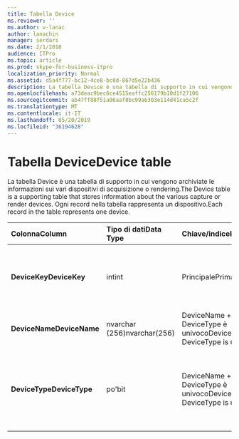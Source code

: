 ```yaml
---
title: Tabella Device
ms.reviewer: ''
ms.author: v-lanac
author: lanachin
manager: serdars
ms.date: 2/1/2018
audience: ITPro
ms.topic: article
ms.prod: skype-for-business-itpro
localization_priority: Normal
ms.assetid: d5a4f777-bc12-4ce8-bc0d-867d5e22b436
description: La tabella Device è una tabella di supporto in cui vengono archiviate le informazioni sui vari dispositivi di acquisizione o rendering. Ogni record nella tabella rappresenta un dispositivo.
ms.openlocfilehash: a73deac9bec6ce4515eaffc256179b10d1f27106
ms.sourcegitcommit: ab47ff88f51a96aaf8bc99a6303e114d41ca5c2f
ms.translationtype: MT
ms.contentlocale: it-IT
ms.lasthandoff: 05/20/2019
ms.locfileid: "36194628"
---
```

# <a name="device-table"></a><span data-ttu-id="49c69-104">Tabella Device</span><span class="sxs-lookup"><span data-stu-id="49c69-104">Device table</span></span>
 
<span data-ttu-id="49c69-105">La tabella Device è una tabella di supporto in cui vengono archiviate le informazioni sui vari dispositivi di acquisizione o rendering.</span><span class="sxs-lookup"><span data-stu-id="49c69-105">The Device table is a supporting table that stores information about the various capture or render devices.</span></span> <span data-ttu-id="49c69-106">Ogni record nella tabella rappresenta un dispositivo.</span><span class="sxs-lookup"><span data-stu-id="49c69-106">Each record in the table represents one device.</span></span>
  
|<span data-ttu-id="49c69-107">**Colonna**</span><span class="sxs-lookup"><span data-stu-id="49c69-107">**Column**</span></span>|<span data-ttu-id="49c69-108">**Tipo di dati**</span><span class="sxs-lookup"><span data-stu-id="49c69-108">**Data Type**</span></span>|<span data-ttu-id="49c69-109">**Chiave/indice**</span><span class="sxs-lookup"><span data-stu-id="49c69-109">**Key/Index**</span></span>|<span data-ttu-id="49c69-110">**Dettagli**</span><span class="sxs-lookup"><span data-stu-id="49c69-110">**Details**</span></span>|
|:-----|:-----|:-----|:-----|
|<span data-ttu-id="49c69-111">**DeviceKey**</span><span class="sxs-lookup"><span data-stu-id="49c69-111">**DeviceKey**</span></span> <br/> |<span data-ttu-id="49c69-112">int</span><span class="sxs-lookup"><span data-stu-id="49c69-112">int</span></span>  <br/> |<span data-ttu-id="49c69-113">Principale</span><span class="sxs-lookup"><span data-stu-id="49c69-113">Primary</span></span>  <br/> |<span data-ttu-id="49c69-114">Numero univoco che identifica questo dispositivo.</span><span class="sxs-lookup"><span data-stu-id="49c69-114">Unique number identifying this device.</span></span>  <br/> |
|<span data-ttu-id="49c69-115">**DeviceName**</span><span class="sxs-lookup"><span data-stu-id="49c69-115">**DeviceName**</span></span> <br/> |<span data-ttu-id="49c69-116">nvarchar (256)</span><span class="sxs-lookup"><span data-stu-id="49c69-116">nvarchar(256)</span></span>  <br/> |<span data-ttu-id="49c69-117">DeviceName + DeviceType è univoco</span><span class="sxs-lookup"><span data-stu-id="49c69-117">DeviceName + DeviceType is unique</span></span>  <br/> |<span data-ttu-id="49c69-118">Nome dispositivo.</span><span class="sxs-lookup"><span data-stu-id="49c69-118">Device name.</span></span>  <br/> |
|<span data-ttu-id="49c69-119">**DeviceType**</span><span class="sxs-lookup"><span data-stu-id="49c69-119">**DeviceType**</span></span> <br/> |<span data-ttu-id="49c69-120">po'</span><span class="sxs-lookup"><span data-stu-id="49c69-120">bit</span></span>  <br/> |<span data-ttu-id="49c69-121">DeviceName + DeviceType è univoco</span><span class="sxs-lookup"><span data-stu-id="49c69-121">DeviceName + DeviceType is unique</span></span>  <br/> |<span data-ttu-id="49c69-122">Tipo di dispositivo.</span><span class="sxs-lookup"><span data-stu-id="49c69-122">Device type.</span></span> <span data-ttu-id="49c69-123">1 è un dispositivo di acquisizione, 0 è un dispositivo di rendering.</span><span class="sxs-lookup"><span data-stu-id="49c69-123">1 is a capture device, 0 is a render device.</span></span>  <br/> |
   

